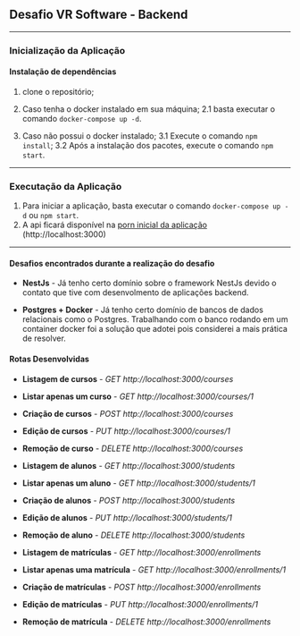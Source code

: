<!-- # Programming Challenge -->
## Desafio VR Software - Backend

---
### Inicialização da Aplicação
#### Instalação de dependências

1. clone o repositório;
2. Caso tenha o docker instalado em sua máquina;
  2.1 basta executar o comando ```docker-compose up -d```.

3. Caso não possui o docker instalado;
    3.1 Execute o comando ```npm install```;
    3.2 Após a instalação dos pacotes, execute o comando ```npm start```.
---
### Executação da Aplicação
1. Para iniciar a aplicação, basta executar o comando ```docker-compose up -d``` ou ```npm start```.
1. A api ficará disponível na [porn inicial da aplicação](http://localhost:3000) (http://localhost:3000)
---
#### Desafios encontrados durante a realização do desafio
- **NestJs** - Já tenho certo domínio sobre o framework NestJs devido o contato que tive com desenvolmento de aplicações backend.

- **Postgres + Docker** - Já tenho certo domínio de bancos de dados relacionais como o Postgres. Trabalhando com o banco rodando em um container docker foi a solução que adotei pois considerei a mais prática de resolver.

#### Rotas Desenvolvidas
- **Listagem de cursos** - *GET http://localhost:3000/courses*
- **Listar apenas um curso** - *GET http://localhost:3000/courses/1*
- **Criação de cursos** - *POST http://localhost:3000/courses*
- **Edição de cursos** - *PUT http://localhost:3000/courses/1*
- **Remoção de curso** - *DELETE http://localhost:3000/courses*

- **Listagem de alunos** - *GET http://localhost:3000/students*
- **Listar apenas um aluno** - *GET http://localhost:3000/students/1*
- **Criação de alunos** - *POST http://localhost:3000/students*
- **Edição de alunos** - *PUT http://localhost:3000/students/1*
- **Remoção de aluno** - *DELETE http://localhost:3000/students*

- **Listagem de matrículas** - *GET http://localhost:3000/enrollments*
- **Listar apenas uma matrícula** - *GET http://localhost:3000/enrollments/1*
- **Criação de matrículas** - *POST http://localhost:3000/enrollments*
- **Edição de matrículas** - *PUT http://localhost:3000/enrollments/1*
- **Remoção de matrícula** - *DELETE http://localhost:3000/enrollments*
